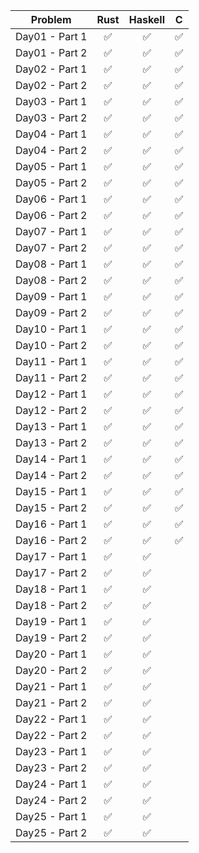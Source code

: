 | Problem| Rust| Haskell| C|
| :---: | :---: | :---: | :---: |
| Day01 - Part 1 | ✅ | ✅ | ✅ |
| Day01 - Part 2 | ✅ | ✅ | ✅ |
| Day02 - Part 1 | ✅ | ✅ | ✅ |
| Day02 - Part 2 | ✅ | ✅ | ✅ |
| Day03 - Part 1 | ✅ | ✅ | ✅ |
| Day03 - Part 2 | ✅ | ✅ | ✅ |
| Day04 - Part 1 | ✅ | ✅ | ✅ |
| Day04 - Part 2 | ✅ | ✅ | ✅ |
| Day05 - Part 1 | ✅ | ✅ | ✅ |
| Day05 - Part 2 | ✅ | ✅ | ✅ |
| Day06 - Part 1 | ✅ | ✅ | ✅ |
| Day06 - Part 2 | ✅ | ✅ | ✅ |
| Day07 - Part 1 | ✅ | ✅ | ✅ |
| Day07 - Part 2 | ✅ | ✅ | ✅ |
| Day08 - Part 1 | ✅ | ✅ | ✅ |
| Day08 - Part 2 | ✅ | ✅ | ✅ |
| Day09 - Part 1 | ✅ | ✅ | ✅ |
| Day09 - Part 2 | ✅ | ✅ | ✅ |
| Day10 - Part 1 | ✅ | ✅ | ✅ |
| Day10 - Part 2 | ✅ | ✅ | ✅ |
| Day11 - Part 1 | ✅ | ✅ | ✅ |
| Day11 - Part 2 | ✅ | ✅ | ✅ |
| Day12 - Part 1 | ✅ | ✅ | ✅ |
| Day12 - Part 2 | ✅ | ✅ | ✅ |
| Day13 - Part 1 | ✅ | ✅ | ✅ |
| Day13 - Part 2 | ✅ | ✅ | ✅ |
| Day14 - Part 1 | ✅ | ✅ | ✅ |
| Day14 - Part 2 | ✅ | ✅ | ✅ |
| Day15 - Part 1 | ✅ | ✅ | ✅ |
| Day15 - Part 2 | ✅ | ✅ | ✅ |
| Day16 - Part 1 | ✅ | ✅ | ✅ |
| Day16 - Part 2 | ✅ | ✅ | ✅ |
| Day17 - Part 1 | ✅ | ✅ |   |
| Day17 - Part 2 | ✅ | ✅ |   |
| Day18 - Part 1 | ✅ | ✅ |   |
| Day18 - Part 2 | ✅ | ✅ |   |
| Day19 - Part 1 | ✅ | ✅ |   |
| Day19 - Part 2 | ✅ | ✅ |   |
| Day20 - Part 1 | ✅ | ✅ |   |
| Day20 - Part 2 | ✅ | ✅ |   |
| Day21 - Part 1 | ✅ | ✅ |   |
| Day21 - Part 2 | ✅ | ✅ |   |
| Day22 - Part 1 | ✅ | ✅ |   |
| Day22 - Part 2 | ✅ | ✅ |   |
| Day23 - Part 1 | ✅ | ✅ |   |
| Day23 - Part 2 | ✅ | ✅ |   |
| Day24 - Part 1 | ✅ | ✅ |   |
| Day24 - Part 2 | ✅ | ✅ |   |
| Day25 - Part 1 | ✅ | ✅ |   |
| Day25 - Part 2 | ✅ | ✅ |   |
